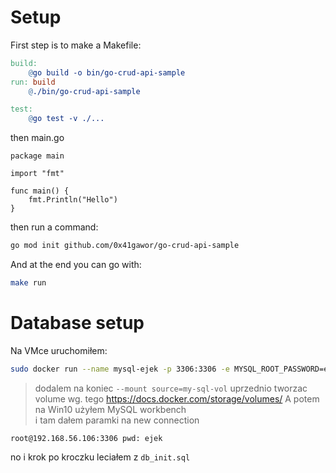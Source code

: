# Setup
First step is to make a Makefile:
```makefile
build:
	@go build -o bin/go-crud-api-sample
run: build
	@./bin/go-crud-api-sample

test:
	@go test -v ./...
```
then main.go
```golang
package main

import "fmt"

func main() {
	fmt.Println("Hello")
}
```
then run a command:
```bash
go mod init github.com/0x41gawor/go-crud-api-sample
```
And at the end you can go with:
```bash
make run
```

# Database setup
Na VMce uruchomiłem:
```bash
sudo docker run --name mysql-ejek -p 3306:3306 -e MYSQL_ROOT_PASSWORD=ejek -d mysql:latest
```
> dodalem na koniec `--mount source=my-sql-vol`
> uprzednio tworzac volume wg. tego https://docs.docker.com/storage/volumes/ 
A potem na Win10 użyłem MySQL workbench</br>
i tam dałem paramki na new connection
```
root@192.168.56.106:3306 pwd: ejek
```

no i krok po kroczku leciałem z `db_init.sql`


